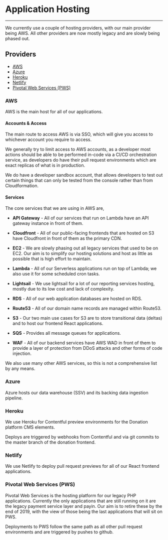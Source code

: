 # Application Hosting
***

We currently use a couple of hosting providers, with our main provider being AWS. All other providers are now mostly legacy and are slowly being phased out.

## Providers
- [AWS](#aws)
- [Azure](#azure)
- [Heroku](#heroku)
- [Netlify](#netlify)
- [Pivotal Web Services (PWS)](#pivotal-web-services-pws)

### AWS
AWS is the main host for all of our applications.

#### Accounts & Access
The main route to access AWS is via SSO, which will give you access to whichever account you require to access.

We generally try to limit access to AWS accounts, as a developer most actions should be able to be performed in-code via
a CI/CD orchestration service, as developers do have their pull request environments which are exact replicas of what is 
in production.

We do have a developer sandbox account, that allows developers to test out certain things that can only be tested from 
the console rather than from Cloudformation. 

#### Services

The core services that we are using in AWS are,

- **API Gateway** - All of our services that run on Lambda have an API gateway instance in front of them.

- **Cloudfront** - All of our public-facing frontends that are hosted on S3 have Cloudfront in front of them as the 
primary CDN.

- **EC2** - We are slowly phasing out all legacy services that used to be on EC2. Our aim is to simplify our hosting 
solutions and host as little as possible that is high effort to maintain.

- **Lambda** - All of our Serverless applications run on top of Lambda; we also use it for some scheduled cron tasks.

- **Lightsail** - We use lightsail for a lot of our reporting services hosting, mostly due to its low cost and lack of 
complexity.

- **RDS** - All of our web application databases are hosted on RDS.

- **Route53** - All of our domain name records are managed within Route53.

- **S3** - Our two main use cases for S3 are to store transitional data (deltas) and to host our frontend React 
applications.

- **SQS** - Provides all message queues for applications.

- **WAF** - All of our backend services have AWS WAD in front of them to provide a layer of protection from DDoS attacks
and other forms of code injection.

We also use many other AWS services, so this is not a comprehensive list by any means.

### Azure
Azure hosts our data warehouse (SSV) and its backing data ingestion pipeline.

### Heroku
We use Heroku for Contentful preview environments for the Donation platform CMS elements.

Deploys are triggered by webhooks from Contentful and via git commits to the master branch of the donation
frontend.

### Netlify
We use Netlify to deploy pull request previews for all of our React frontend applications.

### Pivotal Web Services (PWS)
Pivotal Web Services is the hosting platform for our legacy PHP applications. Currently the only applications that
are still running on it are the legacy payment service layer and payin. Our aim is to retire these by the end of 2019, 
with the view of those being the last applications that will sit on PWS.

Deployments to PWS follow the same path as all other pull request environments and are triggered by pushes to 
github.


